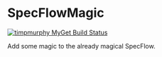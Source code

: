 # SpecFlowMagic

[![timpmurphy MyGet Build Status](https://www.myget.org/BuildSource/Badge/timpmurphy?identifier=7d36b3a4-1128-4612-b585-c3a04fcf7fbc)](https://www.myget.org/)

Add some magic to the already magical SpecFlow.
